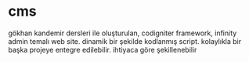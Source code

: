 # cms
gökhan kandemir dersleri ile oluşturulan, codigniter framework, infinity admin temalı web site.
dinamik bir şekilde kodlanmış script. kolaylıkla bir başka projeye entegre edilebilir. ihtiyaca göre şekillenebilir
